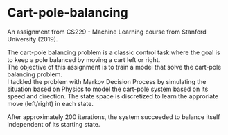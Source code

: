 # Cart-pole-balancing
An assignment from CS229 - Machine Learning course from Stanford University (2019).

The cart-pole balancing problem is a classic control task where the goal is to keep a pole balanced by moving a cart left or right.  
The objective of this assignment is to train a model that solve the cart-pole balancing problem.  
I tackled the problem with Markov Decision Process by simulating the situation based on Physics to model the cart-pole system based on its speed and direction.
The state space is discretized to learn the approriate move (left/right) in each state.  

After approximately 200 iterations, the system succeeded to balance itself independent of its starting state.



